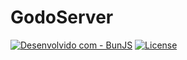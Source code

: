 # GodoServer

[![Desenvolvido com - BunJS](https://img.shields.io/badge/Desenvolvido_com-BunJS-0175c2)](https://bun.sh/)
[![License](https://img.shields.io/badge/License-MPL2-blue)](#MPL-2.0-1)
